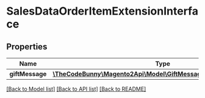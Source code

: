 # SalesDataOrderItemExtensionInterface

## Properties
Name | Type | Description | Notes
------------ | ------------- | ------------- | -------------
**giftMessage** | [**\TheCodeBunny\Magento2Api\Model\GiftMessageDataMessageInterface**](GiftMessageDataMessageInterface.md) |  | [optional] 

[[Back to Model list]](../README.md#documentation-for-models) [[Back to API list]](../README.md#documentation-for-api-endpoints) [[Back to README]](../README.md)


